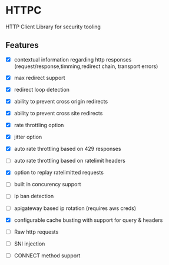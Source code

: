 HTTPC
==

HTTP Client Library for security tooling

## Features

- [x] contextual information regarding http responses (request/response,timming,redirect chain, transport errors)

- [x] max redirect support
- [x] redirect loop detection
- [x] ability to prevent cross origin redirects
- [x] ability to prevent cross site redirects

- [x] rate throttling option
- [x] jitter option
- [x] auto rate throttling based on 429 responses
- [ ] auto rate throttling based on ratelimit headers
- [x] option to replay ratelimitted requests
- [ ] built in concurency support

- [ ] ip ban detection
- [ ] apigateway based ip rotation (requires aws creds)

- [x] configurable cache busting with support for query & headers

- [ ] Raw http requests
- [ ] SNI injection      
- [ ] CONNECT method support
